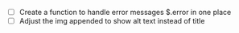 - [ ] Create a function to handle error messages $.error in one place
- [ ] Adjust the img appended to show alt text instead of title